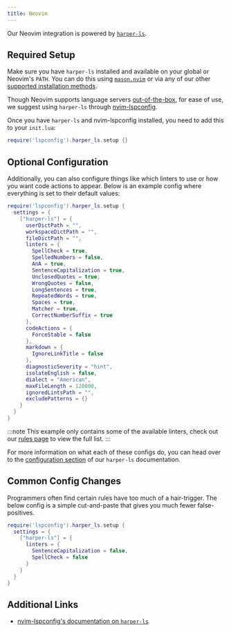 ```yaml
---
title: Neovim
---
```


Our Neovim integration is powered by [`harper-ls`](./language-server).

## Required Setup

Make sure you have `harper-ls` installed and available on your global or Neovim's `PATH`. You can do this using [`mason.nvim`](https://mason-registry.dev/registry/list?search=harper-ls) or via any of our other [supported installation methods](./language-server#Installation).

Though Neovim supports language servers [out-of-the-box](https://neovim.io/doc/user/lsp.html), for ease of use, we suggest using `harper-ls` through [nvim-lspconfig](https://github.com/neovim/nvim-lspconfig).

Once you have `harper-ls` and nvim-lspconfig installed, you need to add this to your `init.lua`:

```lua title=init.lua
require('lspconfig').harper_ls.setup {}
```

## Optional Configuration

Additionally, you can also configure things like which linters to use or how you want code actions to appear. Below is an example config where everything is set to their default values:

```lua title=init.lua
require('lspconfig').harper_ls.setup {
  settings = {
    ["harper-ls"] = {
      userDictPath = "",
      workspaceDictPath = "",
      fileDictPath = "",
      linters = {
        SpellCheck = true,
        SpelledNumbers = false,
        AnA = true,
        SentenceCapitalization = true,
        UnclosedQuotes = true,
        WrongQuotes = false,
        LongSentences = true,
        RepeatedWords = true,
        Spaces = true,
        Matcher = true,
        CorrectNumberSuffix = true
      },
      codeActions = {
        ForceStable = false
      },
      markdown = {
        IgnoreLinkTitle = false
      },
      diagnosticSeverity = "hint",
      isolateEnglish = false,
      dialect = "American",
      maxFileLength = 120000,
      ignoredLintsPath = "",
      excludePatterns = {}
    }
  }
}
```

:::note
This example only contains some of the available linters, check out our [rules page](../rules) to view the full list.
:::

For more information on what each of these configs do, you can head over to the [configuration section](./language-server#Configuration) of our `harper-ls` documentation.

## Common Config Changes

Programmers often find certain rules have too much of a hair-trigger.
The below config is a simple cut-and-paste that gives you much fewer false-positives.

```lua title=init.lua
require('lspconfig').harper_ls.setup {
  settings = {
    ["harper-ls"] = {
      linters = {
        SentenceCapitalization = false,
        SpellCheck = false
      }
    }
  }
}
```

## Additional Links

- [nvim-lspconfig's documentation on `harper-ls`](https://github.com/neovim/nvim-lspconfig/blob/master/doc/configs.md#harper_ls)
